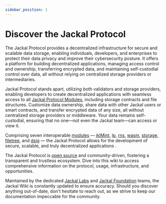 ```yaml
---
sidebar_position: 1
---
```


# Discover the Jackal Protocol

The Jackal Protocol provides a decentralized infrastructure for secure and scalable data storage, enabling individuals, developers, and enterprises to protect their data privacy and improve their cybersecurity posture. It offers a platform for building decentralized applications, managing access control and ownership, transferring encrypted data, and maintaining self-custodial control over data, all without relying on centralized storage providers or intermediaries.

Jackal Protocol stands apart, utilizing both validators and storage providers, enabling developers to create decentralized applications with seamless access to all [Jackal Protocol Modules](/docs/protocol/modules/module-overview.md), including storage contracts and file structures. Customize data ownership, share data with other Jackal users or smart contracts, and transfer encrypted data of any size, all without centralized storage providers or middleware. Your data remains self-custodial, ensuring that no one—not even the Jackal team—can access or view it.

Comprising seven interoperable [modules](https://github.com/JackalLabs/canine-chain/blob/master/x/README.md) — [jklMint](https://github.com/JackalLabs/canine-chain/blob/master/x/jklmint/README.md), [lp](https://github.com/JackalLabs/canine-chain/blob/master/x/lp/README.md), [rns](https://github.com/JackalLabs/canine-chain/blob/master/x/rns/README.md), [wasm](https://github.com/JackalLabs/canine-chain/blob/master/x/wasm/README.md), [storage](github.com/JackalLabs/canine-chain/blob/master/x/storage/README.md), [filetree](https://github.com/JackalLabs/canine-chain/blob/master/x/filetree/README.md), and [dsig](https://github.com/JackalLabs/canine-chain/blob/master/x/dsig/README.md) — the Jackal Protocol allows for the development of secure, scalable, and truly decentralized applications .

The Jackal Protocol is [open source](https://github.com/JackalLabs/canine-chain) and community-driven, fostering a transparent and trustless ecosystem. Dive into this wiki to access comprehensive information on the protocol, usage, infrastructure, and opportunities.

Maintained by the dedicated [Jackal Labs](/docs/official-links/jackal-labs) and [Jackal Foundation](/docs/contributors/foundation.md) teams, the Jackal Wiki is constantly updated to ensure accuracy. Should you discover anything out-of-date, don't hesitate to reach out, as we strive to keep our documentation impeccable for the community.

